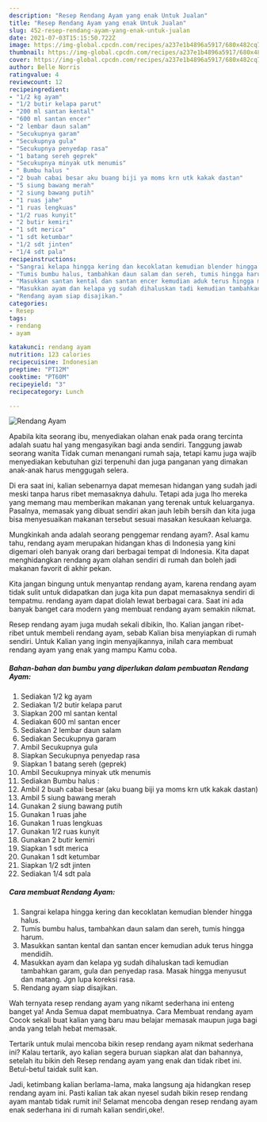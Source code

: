 ```yaml
---
description: "Resep Rendang Ayam yang enak Untuk Jualan"
title: "Resep Rendang Ayam yang enak Untuk Jualan"
slug: 452-resep-rendang-ayam-yang-enak-untuk-jualan
date: 2021-07-03T15:15:50.722Z
image: https://img-global.cpcdn.com/recipes/a237e1b4896a5917/680x482cq70/rendang-ayam-foto-resep-utama.jpg
thumbnail: https://img-global.cpcdn.com/recipes/a237e1b4896a5917/680x482cq70/rendang-ayam-foto-resep-utama.jpg
cover: https://img-global.cpcdn.com/recipes/a237e1b4896a5917/680x482cq70/rendang-ayam-foto-resep-utama.jpg
author: Belle Norris
ratingvalue: 4
reviewcount: 12
recipeingredient:
- "1/2 kg ayam"
- "1/2 butir kelapa parut"
- "200 ml santan kental"
- "600 ml santan encer"
- "2 lembar daun salam"
- "Secukupnya garam"
- "Secukupnya gula"
- "Secukupnya penyedap rasa"
- "1 batang sereh geprek"
- "Secukupnya minyak utk menumis"
- " Bumbu halus "
- "2 buah cabai besar aku buang biji ya moms krn utk kakak dastan"
- "5 siung bawang merah"
- "2 siung bawang putih"
- "1 ruas jahe"
- "1 ruas lengkuas"
- "1/2 ruas kunyit"
- "2 butir kemiri"
- "1 sdt merica"
- "1 sdt ketumbar"
- "1/2 sdt jinten"
- "1/4 sdt pala"
recipeinstructions:
- "Sangrai kelapa hingga kering dan kecoklatan kemudian blender hingga halus."
- "Tumis bumbu halus, tambahkan daun salam dan sereh, tumis hingga harum."
- "Masukkan santan kental dan santan encer kemudian aduk terus hingga mendidih."
- "Masukkan ayam dan kelapa yg sudah dihaluskan tadi kemudian tambahkan garam, gula dan penyedap rasa. Masak hingga menyusut dan matang. Jgn lupa koreksi rasa."
- "Rendang ayam siap disajikan."
categories:
- Resep
tags:
- rendang
- ayam

katakunci: rendang ayam 
nutrition: 123 calories
recipecuisine: Indonesian
preptime: "PT12M"
cooktime: "PT60M"
recipeyield: "3"
recipecategory: Lunch

---
```



![Rendang Ayam](https://img-global.cpcdn.com/recipes/a237e1b4896a5917/680x482cq70/rendang-ayam-foto-resep-utama.jpg)

Apabila kita seorang ibu, menyediakan olahan enak pada orang tercinta adalah suatu hal yang mengasyikan bagi anda sendiri. Tanggung jawab seorang  wanita Tidak cuman menangani rumah saja, tetapi kamu juga wajib menyediakan kebutuhan gizi terpenuhi dan juga panganan yang dimakan anak-anak harus menggugah selera.

Di era  saat ini, kalian sebenarnya dapat memesan hidangan yang sudah jadi meski tanpa harus ribet memasaknya dahulu. Tetapi ada juga lho mereka yang memang mau memberikan makanan yang terenak untuk keluarganya. Pasalnya, memasak yang dibuat sendiri akan jauh lebih bersih dan kita juga bisa menyesuaikan makanan tersebut sesuai masakan kesukaan keluarga. 



Mungkinkah anda adalah seorang penggemar rendang ayam?. Asal kamu tahu, rendang ayam merupakan hidangan khas di Indonesia yang kini digemari oleh banyak orang dari berbagai tempat di Indonesia. Kita dapat menghidangkan rendang ayam olahan sendiri di rumah dan boleh jadi makanan favorit di akhir pekan.

Kita jangan bingung untuk menyantap rendang ayam, karena rendang ayam tidak sulit untuk didapatkan dan juga kita pun dapat memasaknya sendiri di tempatmu. rendang ayam dapat diolah lewat berbagai cara. Saat ini ada banyak banget cara modern yang membuat rendang ayam semakin nikmat.

Resep rendang ayam juga mudah sekali dibikin, lho. Kalian jangan ribet-ribet untuk membeli rendang ayam, sebab Kalian bisa menyiapkan di rumah sendiri. Untuk Kalian yang ingin menyajikannya, inilah cara membuat rendang ayam yang enak yang mampu Kamu coba.

<!--inarticleads1-->

##### Bahan-bahan dan bumbu yang diperlukan dalam pembuatan Rendang Ayam:

1. Sediakan 1/2 kg ayam
1. Sediakan 1/2 butir kelapa parut
1. Siapkan 200 ml santan kental
1. Sediakan 600 ml santan encer
1. Sediakan 2 lembar daun salam
1. Sediakan Secukupnya garam
1. Ambil Secukupnya gula
1. Siapkan Secukupnya penyedap rasa
1. Siapkan 1 batang sereh (geprek)
1. Ambil Secukupnya minyak utk menumis
1. Sediakan  Bumbu halus :
1. Ambil 2 buah cabai besar (aku buang biji ya moms krn utk kakak dastan)
1. Ambil 5 siung bawang merah
1. Gunakan 2 siung bawang putih
1. Gunakan 1 ruas jahe
1. Gunakan 1 ruas lengkuas
1. Gunakan 1/2 ruas kunyit
1. Gunakan 2 butir kemiri
1. Siapkan 1 sdt merica
1. Gunakan 1 sdt ketumbar
1. Siapkan 1/2 sdt jinten
1. Sediakan 1/4 sdt pala




<!--inarticleads2-->

##### Cara membuat Rendang Ayam:

1. Sangrai kelapa hingga kering dan kecoklatan kemudian blender hingga halus.
1. Tumis bumbu halus, tambahkan daun salam dan sereh, tumis hingga harum.
1. Masukkan santan kental dan santan encer kemudian aduk terus hingga mendidih.
1. Masukkan ayam dan kelapa yg sudah dihaluskan tadi kemudian tambahkan garam, gula dan penyedap rasa. Masak hingga menyusut dan matang. Jgn lupa koreksi rasa.
1. Rendang ayam siap disajikan.




Wah ternyata resep rendang ayam yang nikamt sederhana ini enteng banget ya! Anda Semua dapat membuatnya. Cara Membuat rendang ayam Cocok sekali buat kalian yang baru mau belajar memasak maupun juga bagi anda yang telah hebat memasak.

Tertarik untuk mulai mencoba bikin resep rendang ayam nikmat sederhana ini? Kalau tertarik, ayo kalian segera buruan siapkan alat dan bahannya, setelah itu bikin deh Resep rendang ayam yang enak dan tidak ribet ini. Betul-betul taidak sulit kan. 

Jadi, ketimbang kalian berlama-lama, maka langsung aja hidangkan resep rendang ayam ini. Pasti kalian tak akan nyesel sudah bikin resep rendang ayam mantab tidak rumit ini! Selamat mencoba dengan resep rendang ayam enak sederhana ini di rumah kalian sendiri,oke!.

